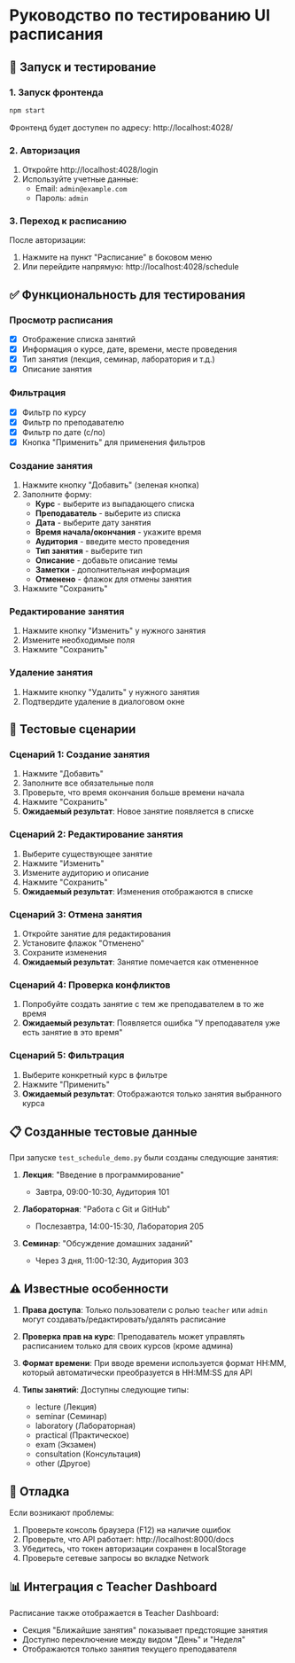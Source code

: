 # Руководство по тестированию UI расписания

## 🚀 Запуск и тестирование

### 1. Запуск фронтенда
```bash
npm start
```
Фронтенд будет доступен по адресу: http://localhost:4028/

### 2. Авторизация
1. Откройте http://localhost:4028/login
2. Используйте учетные данные:
   - Email: `admin@example.com`
   - Пароль: `admin`

### 3. Переход к расписанию
После авторизации:
1. Нажмите на пункт "Расписание" в боковом меню
2. Или перейдите напрямую: http://localhost:4028/schedule

## ✅ Функциональность для тестирования

### Просмотр расписания
- [x] Отображение списка занятий
- [x] Информация о курсе, дате, времени, месте проведения
- [x] Тип занятия (лекция, семинар, лаборатория и т.д.)
- [x] Описание занятия

### Фильтрация
- [x] Фильтр по курсу
- [x] Фильтр по преподавателю
- [x] Фильтр по дате (с/по)
- [x] Кнопка "Применить" для применения фильтров

### Создание занятия
1. Нажмите кнопку "Добавить" (зеленая кнопка)
2. Заполните форму:
   - **Курс** - выберите из выпадающего списка
   - **Преподаватель** - выберите из списка
   - **Дата** - выберите дату занятия
   - **Время начала/окончания** - укажите время
   - **Аудитория** - введите место проведения
   - **Тип занятия** - выберите тип
   - **Описание** - добавьте описание темы
   - **Заметки** - дополнительная информация
   - **Отменено** - флажок для отмены занятия
3. Нажмите "Сохранить"

### Редактирование занятия
1. Нажмите кнопку "Изменить" у нужного занятия
2. Измените необходимые поля
3. Нажмите "Сохранить"

### Удаление занятия
1. Нажмите кнопку "Удалить" у нужного занятия
2. Подтвердите удаление в диалоговом окне

## 🧪 Тестовые сценарии

### Сценарий 1: Создание занятия
1. Нажмите "Добавить"
2. Заполните все обязательные поля
3. Проверьте, что время окончания больше времени начала
4. Нажмите "Сохранить"
5. **Ожидаемый результат**: Новое занятие появляется в списке

### Сценарий 2: Редактирование занятия
1. Выберите существующее занятие
2. Нажмите "Изменить"
3. Измените аудиторию и описание
4. Нажмите "Сохранить"
5. **Ожидаемый результат**: Изменения отображаются в списке

### Сценарий 3: Отмена занятия
1. Откройте занятие для редактирования
2. Установите флажок "Отменено"
3. Сохраните изменения
4. **Ожидаемый результат**: Занятие помечается как отмененное

### Сценарий 4: Проверка конфликтов
1. Попробуйте создать занятие с тем же преподавателем в то же время
2. **Ожидаемый результат**: Появляется ошибка "У преподавателя уже есть занятие в это время"

### Сценарий 5: Фильтрация
1. Выберите конкретный курс в фильтре
2. Нажмите "Применить"
3. **Ожидаемый результат**: Отображаются только занятия выбранного курса

## 📋 Созданные тестовые данные

При запуске `test_schedule_demo.py` были созданы следующие занятия:

1. **Лекция**: "Введение в программирование"
   - Завтра, 09:00-10:30, Аудитория 101

2. **Лабораторная**: "Работа с Git и GitHub"
   - Послезавтра, 14:00-15:30, Лаборатория 205

3. **Семинар**: "Обсуждение домашних заданий"
   - Через 3 дня, 11:00-12:30, Аудитория 303

## ⚠️ Известные особенности

1. **Права доступа**: Только пользователи с ролью `teacher` или `admin` могут создавать/редактировать/удалять расписание

2. **Проверка прав на курс**: Преподаватель может управлять расписанием только для своих курсов (кроме админа)

3. **Формат времени**: При вводе времени используется формат HH:MM, который автоматически преобразуется в HH:MM:SS для API

4. **Типы занятий**: Доступны следующие типы:
   - lecture (Лекция)
   - seminar (Семинар)
   - laboratory (Лабораторная)
   - practical (Практическое)
   - exam (Экзамен)
   - consultation (Консультация)
   - other (Другое)

## 🔧 Отладка

Если возникают проблемы:

1. Проверьте консоль браузера (F12) на наличие ошибок
2. Проверьте, что API работает: http://localhost:8000/docs
3. Убедитесь, что токен авторизации сохранен в localStorage
4. Проверьте сетевые запросы во вкладке Network

## 📊 Интеграция с Teacher Dashboard

Расписание также отображается в Teacher Dashboard:
- Секция "Ближайшие занятия" показывает предстоящие занятия
- Доступно переключение между видом "День" и "Неделя"
- Отображаются только занятия текущего преподавателя
